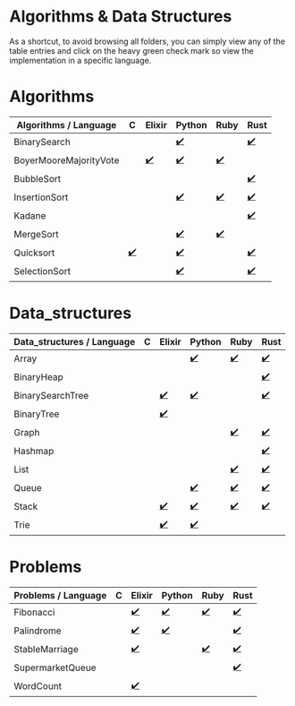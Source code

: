 # Algorithms & Data Structures

As a shortcut, to avoid browsing all folders, you can simply view any of the table entries and click on the heavy green check mark so view the implementation in a specific language.


# Algorithms
|Algorithms / Language|C|Elixir|Python|Ruby|Rust|
|-|-|-|-|-|-|
BinarySearch| | |[:heavy_check_mark:](algorithms/binary_search/python/binary_search)| |[:heavy_check_mark:](algorithms/binary_search/rust/binary_search)
BoyerMooreMajorityVote| |[:heavy_check_mark:](algorithms/boyer_moore_majority_vote/elixir/boyer_moore_majority_vote)|[:heavy_check_mark:](algorithms/boyer_moore_majority_vote/python/boyer_moore_majority_vote)|[:heavy_check_mark:](algorithms/boyer_moore_majority_vote/ruby/boyer_moore_majority_vote)| 
BubbleSort| | | | |[:heavy_check_mark:](algorithms/bubble_sort/rust/bubble_sort)
InsertionSort| | |[:heavy_check_mark:](algorithms/insertion_sort/python/insertion_sort)|[:heavy_check_mark:](algorithms/insertion_sort/ruby/insertion_sort)|[:heavy_check_mark:](algorithms/insertion_sort/rust/insertion_sort)
Kadane| | | | |[:heavy_check_mark:](algorithms/kadane/rust/kadane)
MergeSort| | |[:heavy_check_mark:](algorithms/merge_sort/python/merge_sort)|[:heavy_check_mark:](algorithms/merge_sort/ruby/merge_sort)| 
Quicksort|[:heavy_check_mark:](algorithms/quicksort/c/quicksort)| |[:heavy_check_mark:](algorithms/quicksort/python/quicksort)| |[:heavy_check_mark:](algorithms/quicksort/rust/quicksort)
SelectionSort| | |[:heavy_check_mark:](algorithms/selection_sort/python/selection_sort)| |[:heavy_check_mark:](algorithms/selection_sort/rust/selection_sort)


# Data_structures
|Data_structures / Language|C|Elixir|Python|Ruby|Rust|
|-|-|-|-|-|-|
Array| | |[:heavy_check_mark:](data_structures/array/python/array)|[:heavy_check_mark:](data_structures/array/ruby/array)|[:heavy_check_mark:](data_structures/array/rust/array)
BinaryHeap| | | | |[:heavy_check_mark:](data_structures/binary_heap/rust/binary_heap)
BinarySearchTree| |[:heavy_check_mark:](data_structures/binary_search_tree/elixir/binary_search_tree)|[:heavy_check_mark:](data_structures/binary_search_tree/python/binary_search_tree)| |[:heavy_check_mark:](data_structures/binary_search_tree/rust/binary_search_tree)
BinaryTree| |[:heavy_check_mark:](data_structures/binary_tree/elixir/binary_tree)| | | 
Graph| | | |[:heavy_check_mark:](data_structures/graph/ruby/graph)|[:heavy_check_mark:](data_structures/graph/rust/graph)
Hashmap| | | | |[:heavy_check_mark:](data_structures/hashmap/rust/hashmap)
List| | | |[:heavy_check_mark:](data_structures/list/ruby/list)|[:heavy_check_mark:](data_structures/list/rust/list)
Queue| | |[:heavy_check_mark:](data_structures/queue/python/queue)|[:heavy_check_mark:](data_structures/queue/ruby/queue)|[:heavy_check_mark:](data_structures/queue/rust/queue)
Stack| |[:heavy_check_mark:](data_structures/stack/elixir/stack)|[:heavy_check_mark:](data_structures/stack/python/stack)|[:heavy_check_mark:](data_structures/stack/ruby/stack)|[:heavy_check_mark:](data_structures/stack/rust/stack)
Trie| |[:heavy_check_mark:](data_structures/trie/elixir/trie)|[:heavy_check_mark:](data_structures/trie/python/trie)| | 


# Problems
|Problems / Language|C|Elixir|Python|Ruby|Rust|
|-|-|-|-|-|-|
Fibonacci| |[:heavy_check_mark:](problems/fibonacci/elixir/fibonacci)|[:heavy_check_mark:](problems/fibonacci/python/fibonacci)|[:heavy_check_mark:](problems/fibonacci/ruby/fibonacci)|[:heavy_check_mark:](problems/fibonacci/rust/fibonacci)
Palindrome| |[:heavy_check_mark:](problems/palindrome/elixir/palindrome)|[:heavy_check_mark:](problems/palindrome/python/palindrome)| |[:heavy_check_mark:](problems/palindrome/rust/palindrome)
StableMarriage| |[:heavy_check_mark:](problems/stable_marriage/elixir/stable_marriage)| |[:heavy_check_mark:](problems/stable_marriage/ruby/stable_marriage)|[:heavy_check_mark:](problems/stable_marriage/rust/stable_marriage)
SupermarketQueue| | | | |[:heavy_check_mark:](problems/supermarket_queue/rust/supermarket_queue)
WordCount| |[:heavy_check_mark:](problems/word_count/elixir/word_count)| | | 


